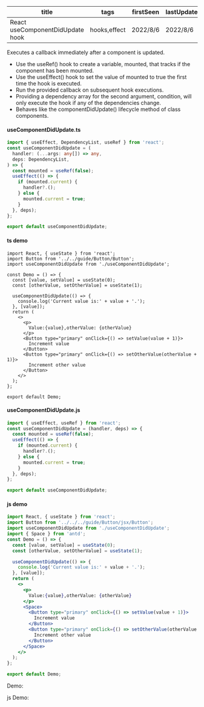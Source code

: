 | title                            | tags         | firstSeen | lastUpdated |
| -------------------------------- | ------------ | --------- | ----------- |
| React useComponentDidUpdate hook | hooks,effect | 2022/8/6  | 2022/8/6    |

Executes a callback immediately after a component is updated.

- Use the useRef() hook to create a variable, mounted, that tracks if the component has been mounted.
- Use the useEffect() hook to set the value of mounted to true the first time the hook is executed.
- Run the provided callback on subsequent hook executions.
- Providing a dependency array for the second argument, condition, will only execute the hook if any of the dependencies change.
- Behaves like the componentDidUpdate() lifecycle method of class components.

#### useComponentDidUpdate.ts

```ts
import { useEffect, DependencyList, useRef } from 'react';
const useComponentDidUpdate = (
  handler: (...args: any[]) => any,
  deps: DependencyList,
) => {
  const mounted = useRef(false);
  useEffect(() => {
    if (mounted.current) {
      handler?.();
    } else {
      mounted.current = true;
    }
  }, deps);
};

export default useComponentDidUpdate;
```

#### ts demo

```tsx | pure
import React, { useState } from 'react';
import Button from '../../guide/Button/Button';
import useComponentDidUpdate from './useComponentDidUpdate';

const Demo = () => {
  const [value, setValue] = useState(0);
  const [otherValue, setOtherValue] = useState(1);

  useComponentDidUpdate(() => {
    console.log('Current value is:' + value + '.');
  }, [value]);
  return (
    <>
      <p>
        Value:{value},otherValue: {otherValue}
      </p>
      <Button type="primary" onClick={() => setValue(value + 1)}>
        Increment value
      </Button>
      <Button type="primary" onClick={() => setOtherValue(otherValue + 1)}>
        Increment other value
      </Button>
    </>
  );
};

export default Demo;
```

#### useComponentDidUpdate.js

```js
import { useEffect, useRef } from 'react';
const useComponentDidUpdate = (handler, deps) => {
  const mounted = useRef(false);
  useEffect(() => {
    if (mounted.current) {
      handler?.();
    } else {
      mounted.current = true;
    }
  }, deps);
};

export default useComponentDidUpdate;
```

#### js demo

```jsx | pure
import React, { useState } from 'react';
import Button from '../../../guide/Button/jsx/Button';
import useComponentDidUpdate from './useComponentDidUpdate';
import { Space } from 'antd';
const Demo = () => {
  const [value, setValue] = useState(0);
  const [otherValue, setOtherValue] = useState(1);

  useComponentDidUpdate(() => {
    console.log('Current value is:' + value + '.');
  }, [value]);
  return (
    <>
      <p>
        Value:{value},otherValue: {otherValue}
      </p>
      <Space>
        <Button type="primary" onClick={() => setValue(value + 1)}>
          Increment value
        </Button>
        <Button type="primary" onClick={() => setOtherValue(otherValue + 1)}>
          Increment other value
        </Button>
      </Space>
    </>
  );
};

export default Demo;
```

Demo:

<code src="./Demo.tsx" id="componentDidUpdateTsDemo"></code>

js Demo:

<code src="./js/Demo.jsx" id="componentDidUpdateJsDemo"></code>
